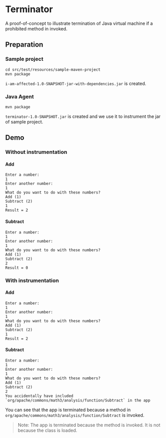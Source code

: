 # Terminator

A proof-of-concept to illustrate termination of Java virtual machine if a
prohibited method in invoked.

## Preparation

### Sample project

```shell
cd src/test/resources/sample-maven-project
mvn package
```

`i-am-affected-1.0-SNAPSHOT-jar-with-dependencies.jar` is created.

### Java Agent

```shell
mvn package
```

`terminator-1.0-SNAPSHOT.jar` is created and we use it to instrument the jar
of sample project.

## Demo

### Without instrumentation

#### Add

```text
Enter a number: 
1
Enter another number: 
1
What do you want to do with these numbers?
Add (1)
Subtract (2)
1
Result = 2
```

#### Subtract

```text
Enter a number: 
1
Enter another number: 
1
What do you want to do with these numbers?
Add (1)
Subtract (2)
2
Result = 0
```

### With instrumentation

#### Add

```text
Enter a number: 
1
Enter another number: 
1
What do you want to do with these numbers?
Add (1)
Subtract (2)
1
Result = 2
```

#### Subtract

```text
Enter a number: 
1
Enter another number: 
1
What do you want to do with these numbers?
Add (1)
Subtract (2)
2
You accidentally have included `org/apache/commons/math3/analysis/function/Subtract` in the app
```

You can see that the app is terminated because a method in 
`org/apache/commons/math3/analysis/function/Subtract` is invoked.

> Note: The app is terminated because the method is invoked. It is not because
> the class is loaded.
